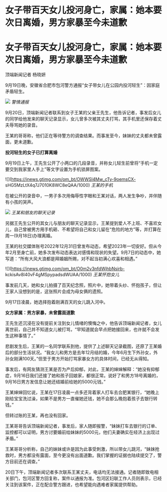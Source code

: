 # 女子带百天女儿投河身亡，家属：她本要次日离婚，男方家暴至今未道歉

# 女子带百天女儿投河身亡，家属：她本要次日离婚，男方家暴至今未道歉

顶端新闻记者 杨晓妍

9月19日晚，安徽省合肥市包河警方通报“女子带女儿在公园内投河轻生”：因家庭矛盾轻生。

![](https://inews.gtimg.com/om_bt/OTSWimSbfFbfYDZG9m7i2VmPTG7_hVG8hSXvhmdSfFpXYAA/1000)
_警情通报_

9月20日，顶端新闻记者联系到女子王某的父亲王先生，他告诉记者，事发后女儿的同学给他发来的聊天记录显示，女儿曾多次被其丈夫打骂，其手机里还保存着丈夫辱骂她的录音。

王某的哥哥称，他们正在等待警方的调查结果。而事发至今，妹妹的丈夫都未曾露面，更未道歉。

**投河轻生的女子已打算离婚**

9月19日上午，王先生公开了小两口的几段录音，并称女儿轻生前曾将“手机一定要交到我家里人手上”等文字设置为手机锁屏图案。

![](https://inews.gtimg.com/om_bt/OWWSl4Mw_cTy-9oemsCX-
sHG5MzLtX4q7J7010K8WC8eQAA/1000) _王某的手机_

在被公开的录音中，一男子多次用侮辱性字眼和王某对话，两人发生争吵，并伴随有小孩的哭声。

![](https://inews.gtimg.com/om_bt/O-N9IvJ4hj4SlpcJ4zpKekQzUWsMiZLcPw_Ddw00H06CkAA/1000)
_王某和朋友的聊天记录_

另据王先生公开的其女儿与朋友的聊天记录显示，王某提到爱人不上班、不喜欢女儿，自己曾被男方用手机砸、不希望将自己和女儿留在“危险的地方”等，并打算在周一(9月18日)办理离婚。

王某的社交媒体账号2022年12月31日曾发布动态，希望2023年一切安好。但从今年2月至身亡前，她多次发布动态表达对感情和现状的失望。9月7日的动态中，她写道：“所有大风大浪都是拜婚姻所赐，对不起当初满心欢喜和相遇。”

![](https://inews.gtimg.com/om_bt/O0m2v3nfdWjhbNsirb-
kckisAv8l40vF4gMSpypadsdWUAA/1000) _王某怀抱女儿_

事发前几天，她和女儿拍摄了百天纪念照，照片中，她带着头纱、怀抱孩子，但让王家人没想到的是，这张照片会成为母女俩的遗照。

9月17日凌晨，她选择抱着刚满百天的女儿跳入河中。

**女方家属：男方家暴，未曾露面道歉**

王先生还沉浸在没有提前关注到女儿情绪的懊悔之中，他告诉顶端新闻记者，女儿离世前，自己并不知道女儿被打骂，“早知道就会早点把她接回来，也许就不会发生这种事情了。”

悲剧发生后，王某的一名同学联系到他，提供了上述聊天记录截图，还原了王某婚后的部分生活状况。“我女儿和男方是去年12月结的婚，今年6月生下外孙女，外孙女刚满100天。”但至于男方开始打骂家暴女方的具体时间，已经无从得知。

事发后，有网友猜测王某是否为产后抑郁，对此，王某的婶婶解释：“她没有抑郁症，9月16日我们还接了她和孩子回娘家，都很正常。说好了和男方18号离婚的，9月16日男方发信息让她还结婚前给她的5000元钱。”

王某婶婶回忆说，王某在17日凌晨一点多还背着家人打车去合肥某银行，“她晚上刚给宝宝洗过澡，如果不是男方一直催她还钱，她不会那么晚抱着孩子去银行转钱。”

但转过账的王某，再也没有回家。

王某哥哥告诉顶端新闻记者，事发后，家人随即报警，“妹妹打车去银行的订单、监控都可以证明，男方讨要婚前给妹妹的5000元，他们夫妻确实在经济上出现过矛盾。”

王某哥哥分析称，自己的妹妹或许是因为此事受刺激，所以带女儿跳河，“妹妹抢救时，男方都没有露面，至今更没有出面道歉。我们掌握的证据也陆续提交了，警方目前还在调查。”

20日下午，顶端新闻记者多次联系王某丈夫，电话均无法接通。记者随即致电相关部门，包河区警方回复称，案件以通报为准。包河区妇联工作人员则表示，已经关注到该案件，正在配合警方跟进，也希望能向遇难者家属提供帮助。

